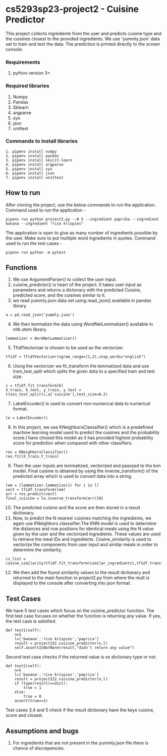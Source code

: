 # cs5293sp23-project2 - Cuisine Predictor
This project collects ingredients from the user and predicts cuisine type and the cuisines closest to the provided ingredients. We use 'yummly.json' data set to train and test the data. The prediction is printed directly to the screen console.
### Requirements
1. python version 3+
### Required libraries
1. Numpy
2. Pandas
3. Sklearn
4. argparse
5. sys
6. json
7. unittest
### Commands to install libraries
```
1. pipenv install numpy
2. pipenv install pandas
3. pipenv install skicit-learn
4. pipenv install argparse
5. pipenv install sys
6. pipenv install json
7. pipenv install unittest
```
## How to run
After cloning the project, use the below commands to run the application.
Command used to run the application -
```
pipenv run python project2.py --N 5 --ingredient paprika --ingredient banana --ingredient "rice krispies"
```
The application is open to give as many number of ingredients possible by the user. Make sure to put multiple word ingredients in quotes.
Command used to run the test cases - 
```
pipenv run python -m pytest
```
## Functions
1. We use ArgumentParser() to collect the user input.
2. cuisine_predictor() is heart of the project. It takes user input as parameters and returns a dictonary with the predicted Cuisine, predicted score, and the cuisines similar to it.
3. we read yummly.json data set using read_json() available in pandas library.
```
a = pd.read_json('yummly.json')
```
4. We then lemmatize the data using WordNetLemmatizer() available in nltk.stem library.
```
lemmatizer = WordNetLemmatizer()
```
5. TfidfVectorizer is chosen to be used as the vectorizer.
```
tfidf = TfidfVectorizer(ngram_range=(1,2),stop_words="english")
```
6. Uisng the vectorizer we fit_transform the lemmatized data and use train_test_split which splits the given data to a specified train and test size.
```
c = tfidf.fit_transform(b)
X_train, X_test, y_train, y_test = train_test_split(c,a['cuisine'],test_size=0.2)
```
7. LabelEncoder() is used to convert non-numerical data to numerical format.
```
le = LabelEncoder()
```
8. In this project, we use KNeighborsClasssifier() which is a predefined machine learning model used to predict the cuisines and the probability score.I have chosed this model as it has provided highest probability score for prediction when compared with other classifiers.
```
res = KNeighborsClassifier()
res.fit(X_train,Y_train)
```
9. Then the user inputs are lemmatized, vectorized and passsed to the knn model. Final cuisine is obtained by using the inverse_transform() of the predicted array which is used to convert data into a string.
```
lem = [lemmatizer.lemmatize(i) for i in l]
vect = tfidf.transform(lem)
arr = res.predict(vect)
final_cuisine = le.inverse_transform(arr)[0]
```
10. The predicted cuisine and the score are then stored in a result dictionary.
11. Now, to predict the N nearest cuisines matching the ingredients, we again use KNeighbors classsifier.The KNN model is used to determine the distances and row positions for identical meals using the N value given by the user and the vectorized ingredients. These values are used to retrieve the meal IDs and ingredients. Cosine_similarity is used to vectorize the components from user input and similar meals in order to determine the similarity.
```
cs_list = cosine_similarity(tfidf.fit_transform(similar_ingredients),tfidf.transform(user_list))
```
12. We then add the found similarity values to the result dictionary and returned to the main function in project2.py from where the reult is displayed to the console after converting into json format.
## Test Cases
We have 5 test cases which focus on the cuisine_predictor function. The first test case focuses on whether the function is returning any value. If yes, the test case is satisfied.
```
def test1(self):
    n=5
    l=['banana','rice krispies','paprica']
    result = project222.cuisine_predictor(n,l)
    self.assertIsNotNone(result,"didn't return any value")
````
Second test case checks if the returned value is os dictionary type or not.
```
def test2(self):
    n=5
    l=['banana','rice krispies','paprica']
    result = project222.cuisine_predictor(n,l)
    if (type(result)==dict):
        true = 1
    else:
        true = 0
    assert(true==1)
```
Test cases 3,4 and 5 check if the result dictionary have the keys cuisine, score and closest.
## Assumptions and bugs
1. For ingredients that are not present in the yummly.json file there is chance of discrepencies.
